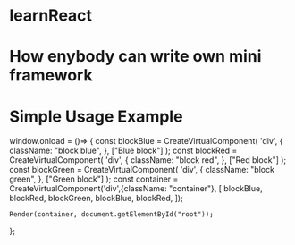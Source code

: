 # learnReact
# How enybody can write own mini framework

# Simple Usage Example



window.onload = ()=> {
    const blockBlue = CreateVirtualComponent(
        'div',
        {
            className: "block blue",
        },
        ["Blue block"]
    );
    const blockRed = CreateVirtualComponent(
        'div',
        {
            className: "block red",
        },
        ["Red block"]
    );
    const blockGreen = CreateVirtualComponent(
        'div',
        {
            className: "block green",
        },
        ["Green block"]
    );
    const container = CreateVirtualComponent('div',{className: "container"}, 
    [ 
        blockBlue, 
        blockRed, 
        blockGreen,
        blockBlue, 
        blockRed,
    ]);

    Render(container, document.getElementById("root"));
};
